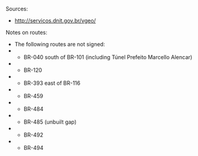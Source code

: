 Sources:
* http://servicos.dnit.gov.br/vgeo/

Notes on routes:
* The following routes are not signed:
* * BR-040 south of BR-101 (including Túnel Prefeito Marcello Alencar)
* * BR-120
* * BR-393 east of BR-116
* * BR-459
* * BR-484
* * BR-485 (unbuilt gap)
* * BR-492
* * BR-494
